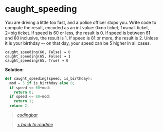 # caught_speeding

You are driving a little too fast, and a police officer stops you. Write code to compute the result, encoded as an int value: 0=no ticket, 1=small ticket, 2=big ticket. If speed is 60 or less, the result is 0. If speed is between 61 and 80 inclusive, the result is 1. If speed is 81 or more, the result is 2. Unless it is your birthday -- on that day, your speed can be 5 higher in all cases.

```
caught_speeding(60, False) → 0
caught_speeding(65, False) → 1
caught_speeding(65, True) → 0
```

**Solution:**

```python
def caught_speeding(speed, is_birthday):
  mod = 5 if is_birthday else 0;
  if speed <= 60+mod:
    return 0;
  if speed <= 80+mod:
    return 1;
  return 2;
```

> _[codingbat](https://codingbat.com/prob/p137202)_

> [< _back to readme_](FINDREPLACEREADME)